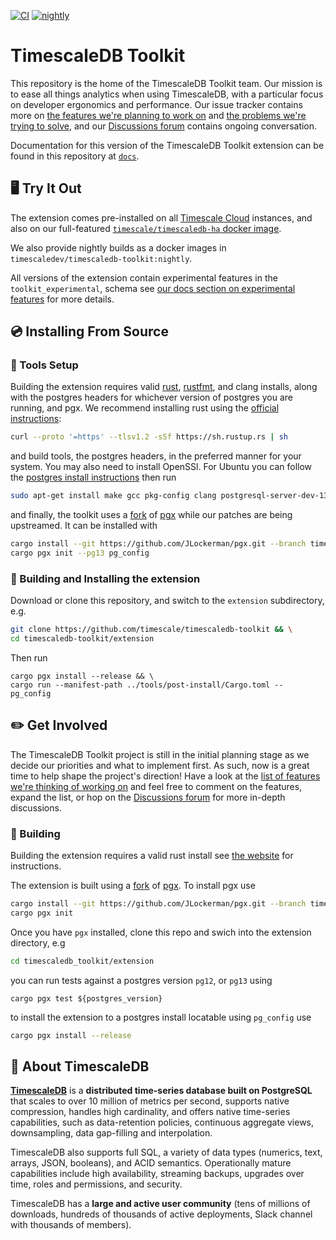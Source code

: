 [![CI](https://github.com/timescale/timescaledb-toolkit/actions/workflows/ci.yml/badge.svg)](https://github.com/timescale/timescaledb-toolkit/actions/workflows/ci.yml) [![nightly](https://github.com/timescale/timescaledb-toolkit/actions/workflows/nightly_build.yml/badge.svg)](https://github.com/timescale/timescaledb-toolkit/actions/workflows/nightly_build.yml)


# TimescaleDB Toolkit #

This repository is the home of the TimescaleDB Toolkit team. Our mission is to
ease all things analytics when using TimescaleDB, with a particular focus on
developer ergonomics and performance. Our issue tracker contains more
on [the features we're planning to work on](https://github.com/timescale/timescaledb-toolkit/labels/proposed-feature)
and [the problems we're trying to solve](https://github.com/timescale/timescaledb-toolkit/labels/feature-request),
and our [Discussions forum](https://github.com/timescale/timescaledb-toolkit/discussions) contains ongoing conversation.

Documentation for this version of the TimescaleDB Toolkit extension can be found
in this repository at [`docs`](https://github.com/timescale/timescaledb-toolkit/tree/main/docs).


## 🖥 Try It Out ##

The extension comes pre-installed on all [Timescale Cloud](https://console.cloud.timescale.com/) instances, and also on our full-featured [`timescale/timescaledb-ha` docker image](https://hub.docker.com/r/timescale/timescaledb-ha).

We also provide nightly builds as a docker images in `timescaledev/timescaledb-toolkit:nightly`.

All versions of the extension contain experimental features in the `toolkit_experimental`, schema see [our docs section on experimental features](/docs/README.md#tag-notes) for
more details.

## 💿 Installing From Source ##

### 🔧 Tools Setup ###

Building the extension requires valid [rust](https://www.rust-lang.org/), [rustfmt](https://github.com/rust-lang/rustfmt), and clang installs, along with the postgres headers for whichever version of postgres you are running, and pgx.
We recommend installing rust using the [official instructions](https://www.rust-lang.org/tools/install):
```bash
curl --proto '=https' --tlsv1.2 -sSf https://sh.rustup.rs | sh
```
and build tools, the postgres headers, in the preferred manner for your system. You may also need to install OpenSSl.
For Ubuntu you can follow the [postgres install instructions](https://www.postgresql.org/download/linux/ubuntu/) then run
```bash
sudo apt-get install make gcc pkg-config clang postgresql-server-dev-13 libssl-dev
```
and finally, the toolkit uses a [fork](https://github.com/JLockerman/pgx/tree/timescale)
of [pgx](https://github.com/zombodb/pgx) while our patches are being upstreamed. It can be installed with
```bash
cargo install --git https://github.com/JLockerman/pgx.git --branch timescale2 cargo-pgx && \
cargo pgx init --pg13 pg_config
```

### 💾 Building and Installing the extension ###

Download or clone this repository, and switch to the `extension` subdirectory, e.g.
```bash
git clone https://github.com/timescale/timescaledb-toolkit && \
cd timescaledb-toolkit/extension
```
Then run
```
cargo pgx install --release && \
cargo run --manifest-path ../tools/post-install/Cargo.toml -- pg_config
```

## ✏️ Get Involved ##

The TimescaleDB Toolkit project is still in the initial planning stage as we
decide our priorities and what to implement first. As such, now is a great time
to help shape the project's direction! Have a look at the
[list of features we're thinking of working on](https://github.com/timescale/timescaledb-toolkit/labels/proposed-feature)
and feel free to comment on the features, expand the list, or
hop on the [Discussions forum](https://github.com/timescale/timescaledb-toolkit/discussions) for more in-depth discussions.

### 🔨 Building ###

Building the extension requires a valid rust install see [the website](https://www.rust-lang.org/tools/install) for instructions.

The extension is built using a [fork](https://github.com/JLockerman/pgx/tree/timescale)
of [pgx](https://github.com/zombodb/pgx). To install pgx use

```bash
cargo install --git https://github.com/JLockerman/pgx.git --branch timescale2 cargo-pgx && \
cargo pgx init
```

Once you have `pgx` installed, clone this repo and swich into the extension directory, e.g
```bash
cd timescaledb_toolkit/extension
```
you can run tests against a postgres version
`pg12`, or `pg13` using

```
cargo pgx test ${postgres_version}
```

to install the extension to a postgres install locatable using `pg_config` use

```bash
cargo pgx install --release
```


## 🐯 About TimescaleDB

**[TimescaleDB](https://github.com/timescale/timescaledb)** is a
**distributed time-series database built on PostgreSQL** that scales to
over 10 million of metrics per second, supports native compression,
handles high cardinality, and offers native time-series capabilities,
such as data-retention policies, continuous aggregate views,
downsampling, data gap-filling and interpolation.

TimescaleDB also supports full SQL, a variety of data types (numerics,
text, arrays, JSON, booleans), and ACID semantics. Operationally mature
capabilities include high availability, streaming backups, upgrades over
time, roles and permissions, and security.

TimescaleDB has a **large and active user community** (tens of millions
of downloads, hundreds of thousands of active deployments, Slack channel
with thousands of members).

